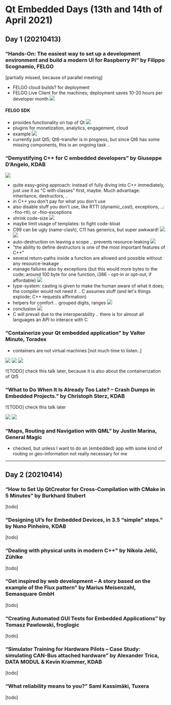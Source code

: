 # Qt Embedded Days (13th and 14th of April 2021)

## Day 1 (20210413)

###  “Hands-On: The easiest way to set up a development environment and build a modern UI for Raspberry Pi” by Filippo Scognamio, FELGO 
[partially missed, because of parallel meeting]
* FELGO cloud builds? for deployment
* FELGO Live Client for the machines; deployment saves 10-20 hours per developer month
![](img00.png)
#### FELGO SDK
* provides functionality on top of Qt
![](img01.png)
* plugins for monetization, analytics, engagement, cloud
* example
![](img02.png)
* currently just Qt5; Qt6-transfer is in progress, but since Qt6 has some missing components, this is an ongoing task ..

### “Demystifying C++ for C embedded developers” by Giuseppe D’Angelo, KDAB
![](img03.png)
* quite easy-going approach: instead of fully diving into C++ immediately, just use it as "C with classes" first, maybe. Much advantage: inheritance, destructors, ..
* in C++ you don't pay for what you don't use
* also disable stuff you don't use, like RTTI (dynamic_cast), exceptions, ..: -fno-rtti; or -fno-exceptions
* shrink code-size
![](img04.png)
* maybe limit usage of templates: to fight code-bloat
* C99 can be ugly (name-clash), C11 has generics, but super awkward!
![](img05.png)
![](img06.png)
* auto-destruction on leaving a scope .. prevents resource-leaking
![](img07.png)
* "the ability to define destructors is one of the most important features of C++"
* several return-paths inside a function are allowed and possible without any resource-leakage
* manage failures also by exceptions (but this would more bytes to the code; around 100 byte for one function, i386 - opt-in or opt-out, if affordable)
![](img08.png)
* type-system: casting is given to make the human aware of what it does; the compiler would not need it .. C assumes stuff (and  let's things explode; C++ requests affirmation)
* helpers for comfort .. grouped digits, ranges
![](img09.png)
* conclusion
![](img10.png)
* C will prevail due to the interoperability .. there is for almost all languages an API to interace with C

### “Containerize your Qt embedded application” by Valter Minute, Toradex
* containers are not virtual machines
[not much time to listen..]

![](img11.png)
![](img12.png)
![](img13.png)

!![TODO] check this talk later, because it is also about the containerization of Qt5

### “What to Do When It Is Already Too Late? – Crash Dumps in Embedded Projects.” by Christoph Sterz, KDAB
!![TODO] check this talk later

![](img14.png)
![](img15.png)

### “Maps, Routing and Navigation with QML” by Justin Marina, General Magic
* checked, but unless I want to do an (embedded) app with some kind of routing or geo-information not really necessary for me

--------------

## Day 2 (20210414)

### “How to Set Up QtCreator for Cross-Compilation with CMake in 5 Minutes” by Burkhard Stubert
[todo]

### “Designing UI’s for Embedded Devices, in 3.5 “simple” steps.” by Nuno Pinheiro, KDAB
[todo]

### “Dealing with physical units in modern C++” by Nikola Jelić, Zühlke
[todo]

### “Get inspired by web development – A story based on the example of the Flux pattern” by Marius Meisenzahl, Semasquare GmbH
[todo]

### “Creating Automated GUI Tests for Embedded Applications” by Tomasz Pawlowski, froglogic
[todo]

### “Simulator Training for Hardware Pilots – Case Study: simulating CAN-Bus attached hardware” by Alexander Trica, DATA MODUL & Kevin Krammer, KDAB
[todo]

### “What reliability means to you?” Sami Kassimäki, Tuxera
[todo]
